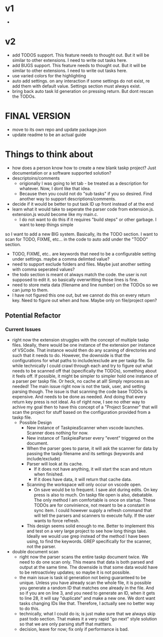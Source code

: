 # v1
- 

# v2
- add TODOS support. This feature needs to thought out. But it will be similar to other extensions. I need to write out tasks here.
- add BUGS support. This feature needs to thought out. But it will be similar to other extensions. I need to write out tasks here.
- use varied colors for the highlighting
- auto add settings. on any interaction if some settings do not exist, re add them with default value. Settings section must always exist.
- bring back auto task Id generation on pressing return. But dont rescan the TODOs.

# FINAL VERSION
- move to its own repo and update package.json
- update readme to be an actual guide

# Things to think about
- how does a person know how to create a new blank taskp project? Just documentation or a software supported solution?
- descriptoins/comments
    - origionally I was going to let tab - be treated as a description for whatever. Now, I dont like that idea.
    - Because then you could not do "sub tasks" if you so desired. Find another way to support descriptions/comments.
- decide if it would be better to put task ID up front instead of at the end
- learn what it would take to seperate the parser code from extension.js. extension.js would become like my main.c.
    - I do not want to do this if it requires "build steps" or other garbage. I want to keep things simple

so I want to add a new BIG system. Basically, its the TODO section. I want to scan for TODO, FIXME, etc... in the code to 
auto add under the "TODO" section.
- TODO, FIXME, etc.. are keywords that need to be a configurable setting under settings. maybe a comma delimted value?
- need to support exclude folders and files. Maybe just another setting with comma seperated values?
- the todo section is meant ot always match the code. the user is not supposed to edit it. so basically overwritting those lines is fine.
- need to store meta data (filename and line number) on the TODOs so we can jump to them.
- I have not figured this one out, but we cannot do this on every return key. Need to figure out when and how. Maybe only on file/project open?

## Potential Refactor
### Current Issues
- right now the extension struggles with the concept of multiple taskp files. Ideally, there would be one instance of the extension per instance of VSCode. That instance would then do any scaning of directories and such that it needs to do. However, the downside is that the
configurations for what paths to include/exclude are per taskp file. So while technically I could crawl through each and try to figure out 
what needs to be scanned off that (specifically the TODOs), something about it feels off. If possible, it might be simpler to simpler hold
one instance of a parser per taskp file. Or heck, no cache at all! Simply reprocess as needed! The main issue right now is not the task, user,
and setting parsing though. The issue is that scanning the code base TODOs is expensive. And needs to be done as needed. And doing that every
return key press is not ideal. As of right now, I see no other way to achive my goal then to have this concept of a "Project Scanner" that will scan the project for stuff based on the configuration provided from a taskp file.
    - Possible Design
        - New instance of TaskpieaScanner when vscode launches. Scanner does nothing for now.
        - New instance of TaskpieaParser every "event" triggered on the document.
        - When the parser goes to parse, it will ask the scanner for data by passing the taskp filename and its settings (keywords and include/exclude)
        - Parser will look at its cache. 
            - If it does not have anything, it will start the scan and return when finished.
            - If it does have data, it will return that cache data.
        - Scanning the workspace will only occur on vscode open.
            - On save would be to frequent. I save alot during edits. On key press is also to much. On taskp file open is also, debatable. The only method I am comfortable is once on startup. These TODOs are for convinience, not meant to be a constant in sync item. I could however supply a refresh command that will tell the parsers and scanners to execute fully. If the user wants to force refresh.
        - This design seems solid enough to me. Better to implement this and test on a very large project to see how long things take. Ideally we would use grep instead of the method I have been using, to find the keywords. GREP specifically for the scanner, not the parser.
- double document scan
    - right now the parser scans the entire taskp document twice. We need to do one scan only. This means that data is both parsed and output at the same time. The downside is that some data would have to be retroactivley updates; so maybe it is not possible.
    - the main issue is task id generation not being guaranteed to be unique. Unless you have already scan the whole file, it is possible you generate a random ID that matches one already in the file. And so if you are on line 3, and you need to generate an ID, when it gets to line 28, it will say "duplicate" and make a new one. We dont want tasks changing IDs like that. Therefore, I actually see no better way to do this.
    - technically, what I could do is; is just make sure that we always skip past todo section. That makes it a very rapid "go next" style solution so that we are only parsing stuff that mattters.
    - decision, leave for now; fix only if performance is bad.